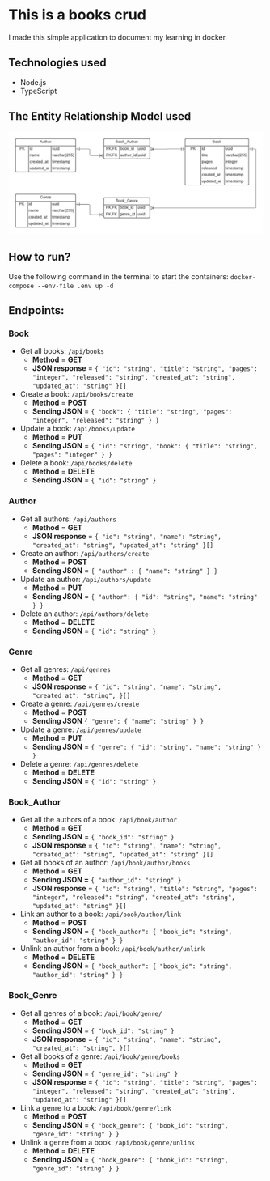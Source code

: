 # This is a books crud
I made this simple application to document my learning in docker.

## Technologies used
* Node.js
* TypeScript

## The Entity Relationship Model used

![ERD](./docs/Books.jpeg)

## How to run?
Use the following command in the terminal to start the containers: `docker-compose --env-file .env up -d`

## Endpoints:

### Book
- Get all books: `/api/books`
    * **Method** = **GET**
    * **JSON response** = `
      {
      "id": "string",
		  "title": "string",
		  "pages": "integer",
		  "released": "string",
      "created_at": "string",
      "updated_at": "string"
	  }[]
  `
- Create a book: `/api/books/create`
    * **Method** = **POST**
    * **Sending JSON** = `
      {
        "book": {
		      "title": "string",
		      "pages": "integer",
		      "released": "string"
	      }
      }
    `
- Update a book: `/api/books/update`
  * **Method** = **PUT**
  * **Sending JSON** = `
    {
	    "id": "string",
	    "book": {
		    "title": "string",
		    "pages": "integer"
	    }
    }
  `
- Delete a book: `/api/books/delete`
  * **Method** = **DELETE**
  * **Sending JSON** = `{ "id": "string" }`

### Author
- Get all authors: `/api/authors`
  * **Method** = **GET**
  * **JSON response** = `
    {
		  "id": "string",
		  "name": "string",
		  "created_at": "string",
		  "updated_at": "string"
	  }[]
  `
- Create an author: `/api/authors/create`
  * **Method** = **POST**
  * **Sending JSON** = `
      {
	    "author" : {
		    "name": "string"
	    }
    }
  `
- Update an author: `/api/authors/update`
  * **Method** = **PUT**
  * **Sending JSON** = `
    {
	    "author": {
		    "id": "string",
	      "name": "string"
	    }
    }
  `
- Delete an author: `/api/authors/delete`
  * **Method** = **DELETE**
  * **Sending JSON** = `{ "id": "string" }`

### Genre
- Get all genres: `/api/genres`
  * **Method** = **GET**
  * **JSON response** = `
    {
		  "id": "string",
		  "name": "string",
		  "created_at": "string",
    }[]
	`
- Create a genre: `/api/genres/create`
  * **Method** = **POST**
  * **Sending JSON** `
    {
	    "genre": {
		    "name": "string"
	    }
    }
  `
- Update a genre: `/api/genres/update`
  * **Method** = **PUT**
  * **Sending JSON** = `
    {
	    "genre": {
		    "id": "string",
		    "name": "string"
	    }
    }
  `
- Delete a genre: `/api/genres/delete`
  * **Method** = **DELETE**
  * **Sending JSON** = `{ "id": "string" }`

### Book_Author
- Get all the authors of a book: `/api/book/author`
  * **Method** = **GET**
  * **Sending JSON** = `{ "book_id": "string" }`
  * **JSON response** = `
    {
		  "id": "string",
		  "name": "string",
		  "created_at": "string",
		  "updated_at": "string"
	  }[]
  `
- Get all books of an author: `/api/book/author/books`
  * **Method** = **GET**
  * **Sending JSON =** `{ "author_id": "string" }`
  * **JSON response** = `
    {
      "id": "string",
		  "title": "string",
		  "pages": "integer",
		  "released": "string",
      "created_at": "string",
      "updated_at": "string"
	  }[]
  `
- Link an author to a book: `/api/book/author/link`
  * **Method** = **POST**
  * **Sending JSON** = `
    {
      "book_author": {
        "book_id": "string",
        "author_id": "string"
      }
    }
  `
- Unlink an author from a book: `/api/book/author/unlink`
  * **Method** = **DELETE**
  * **Sending JSON** = `
    {
	    "book_author": {
		    "book_id": "string",
		    "author_id": "string"
	    }
    }
  `

### Book_Genre
- Get all genres of a book: `/api/book/genre/`
  * **Method** = **GET**
  * **Sending JSON** = `{ "book_id": "string" }`
  * **JSON response** = `
    {
		  "id": "string",
		  "name": "string",
		  "created_at": "string",
    }[]
	`
- Get all books of a genre: `/api/book/genre/books`
  * **Method** = **GET**
  * **Sending JSON** = `{ "genre_id": "string" }`
  * **JSON response** = `
    {
      "id": "string",
		  "title": "string",
		  "pages": "integer",
		  "released": "string",
      "created_at": "string",
      "updated_at": "string"
	  }[]
  `
- Link a genre to a book: `/api/book/genre/link`
  * **Method** = **POST**
  * **Sending JSON** = `
    {
      "book_genre": {
        "book_id": "string",
        "genre_id": "string"
      }
    }
  `
- Unlink a genre from a book: `/api/book/genre/unlink`
  * **Method** = **DELETE**
  * **Sending JSON** = `
    {
      "book_genre": {
        "book_id": "string",
        "genre_id": "string"
      }
    }
  `
